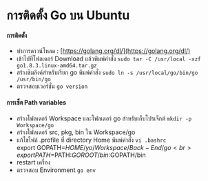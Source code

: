 # การติดตั้ง Go บน Ubuntu

#### การติดตั้ง
 * ทำการดาวน์โหลด : [https://golang.org/dl/](https://golang.org/dl/)
 * เข้าไปที่โฟลเดอร์ Download แล้วพิมพ์คำสั่ง
   `sudo tar -C /usr/local -xzf go1.8.3.linux-amd64.tar.gz`
 * สร้างซิมลิงค์สำหรับเรียก go พิมพ์คำสั่ง
   `sudo ln -s /usr/local/go/bin/go /usr/bin/go`
 * ตรวจสอบเวอร์ชั่น `go version`

#### การเซ็ต Path variables
 * สร้างโฟลเดอร์ Workspace และโฟลเดอร์ go สำหรับเก็บโปรเจ็กต์
   `mkdir -p Workspace/go`
 * สร้างโฟลเดอร์ src, pkg, bin ใน Workspace/go 
 * แก้ไขไฟล์ .profile ที่ directory Home พิมพ์คำสั่ง
   `vi .bashrc`<br>
    export GOPATH=$HOME/yo/Workspace/Back-End/go<br>
    export PATH=$PATH:$GOROOT/bin:$GOPATH/bin
 * restart เครื่อง
 * ตรวจสอบ Environment `go env`

